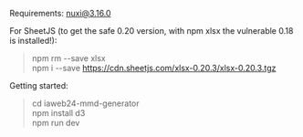 Requirements:
nuxi@3.16.0

For SheetJS (to get the safe 0.20 version, with npm xlsx the vulnerable 0.18 is installed!):
> npm rm --save xlsx\
> npm i --save https://cdn.sheetjs.com/xlsx-0.20.3/xlsx-0.20.3.tgz


Getting started: 
> cd iaweb24-mmd-generator\
> npm install d3\
> npm run dev

